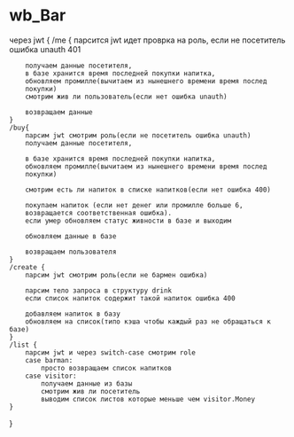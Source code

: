 # wb_Bar

через jwt {
    /me {
        парсится jwt идет проврка на роль,
        если не посетитель ошибка unauth 401

        получаем данные посетителя,
        в базе хранится время последней покупки напитка,
        обновляем промилле(вычитаем из нынешнего времени время послед
        покупки)
        смотрим жив ли пользователь(если нет ошибка unauth)

        возвращаем данные
    }
    /buy{
        парсим jwt смотрим роль(если не посетитель ошибка unauth)
        получаем данные посетителя,

        в базе хранится время последней покупки напитка,
        обновляем промилле(вычитаем из нынешнего времени время послед
        покупки)

        смотрим есть ли напиток в списке напитков(если нет ошибка 400)

        покупаем напиток (если нет денег или промилле больше 6,
        возвращается соответственная ошибка).
        если умер обновляем статус живности в базе и выходим

        обновляем данные в базе

        возвращаем пользователя
    }
    /create {
        парсим jwt смотрим роль(если не бармен ошибка)

        парсим тело запроса в структуру drink
        если список напиток содержит такой напиток ошибка 400

        добавляем напиток в базу
        обновляем на список(типо кэша чтобы каждый раз не обращаться к базе)
    }
    /list {
        парсим jwt и через switch-case смотрим role
        case barman:
            просто возвращаем список напитков
        case visitor:
            получаем данные из базы
            смотрим жив ли посетитель
            выводим список листов которые меньше чем visitor.Money
    }
}